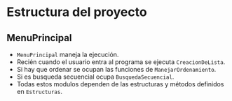 # Estructura del proyecto

## MenuPrincipal

* ```MenuPrincipal``` maneja la ejecución.
* Recién cuando el usuario entra al programa se ejecuta ```CreacionDeLista```.
* Si hay que ordenar se ocupan las funciones de ```ManejarOrdenamiento```.
* Si es busqueda secuencial ocupa ```BusquedaSecuencial```.
* Todas estos modulos dependen de las estructuras y métodos definidos en ```Estructuras```.